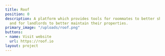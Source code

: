 ```yaml
---
title: Roof
position: 0
description: A platform which provides tools for roommates to better share their homes
  and for landlords to better maintain their properties.
primary_image: "/uploads/roof.png"
buttons:
- name: Visit website
  url: https://roof.io
layout: project
---
```


